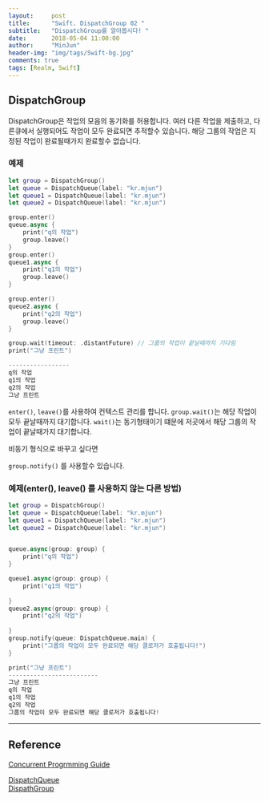 ```yaml
---
layout:     post
title:      "Swift. DispatchGroup 02 "
subtitle:   "DispatchGroup를 알아봅시다! "
date:       2018-05-04 11:00:00
author:     "MinJun"
header-img: "img/tags/Swift-bg.jpg"
comments: true 
tags: [Realm, Swift]
---
```


## DispatchGroup 

DispatchGroup은 작업의 모음의 동기화를 허용합니다. 여러 다른 작업을 제출하고, 다른큐에서 실행되어도 작업이 모두 완료되면 추적할수 있습니다. 해당 그룹의 작업은 지정된 작업이 완료될때가지 완료할수 없습니다. 

### 예제 

```swift
let group = DispatchGroup()
let queue = DispatchQueue(label: "kr.mjun")
let queue1 = DispatchQueue(label: "kr.mjun")
let queue2 = DispatchQueue(label: "kr.mjun")

group.enter()
queue.async {
    print("q의 작업")
    group.leave()
}
group.enter()
queue1.async {
    print("q1의 작업")
    group.leave()
}

group.enter()
queue2.async {
    print("q2의 작업")
    group.leave()
}

group.wait(timeout: .distantFuture) // 그룹의 작업이 끝날때까지 기다림
print("그냥 프린트")

-----------------
q의 작업
q1의 작업
q2의 작업
그냥 프린트
```

`enter()`, `leave()`를 사용하여 컨텍스트 관리를 합니다. `group.wait()`는 해당 작업이 모두 끝날때까지 대기합니다. `wait()`는 동기형태이기 떄문에 저곳에서 해당 그룹의 작업이 끝날때가지 대기합니다. 

비동기 형식으로 바꾸고 싶다면

`group.notify()` 를 사용할수 있습니다.

### 예제(enter(), leave() 를 사용하지 않는 다른 방법)

```swift
let group = DispatchGroup()
let queue = DispatchQueue(label: "kr.mjun")
let queue1 = DispatchQueue(label: "kr.mjun")
let queue2 = DispatchQueue(label: "kr.mjun")


queue.async(group: group) {
    print("q의 작업")
}

queue1.async(group: group) {
    print("q1의 작업")
    
}
queue2.async(group: group) {
    print("q2의 작업")
    
}
group.notify(queue: DispatchQueue.main) {
    print("그룹의 작업이 모두 완료되면 해당 클로저가 호출됩니다!")
}

print("그냥 프린트")
-------------------------
그냥 프린트
q의 작업
q1의 작업
q2의 작업
그룹의 작업이 모두 완료되면 해당 클로저가 호출됩니다!
```


---

## Reference 

[Concurrent Progrmming Guide](https://developer.apple.com/library/content/documentation/General/Conceptual/ConcurrencyProgrammingGuide/OperationQueues/OperationQueues.html#//apple_ref/doc/uid/TP40008091-CH102-SW15)<br>

[DispatchQueue](https://developer.apple.com/documentation/dispatch/dispatchqueue)<br>
[DispathGroup](https://developer.apple.com/documentation/dispatch/dispatchgroup)